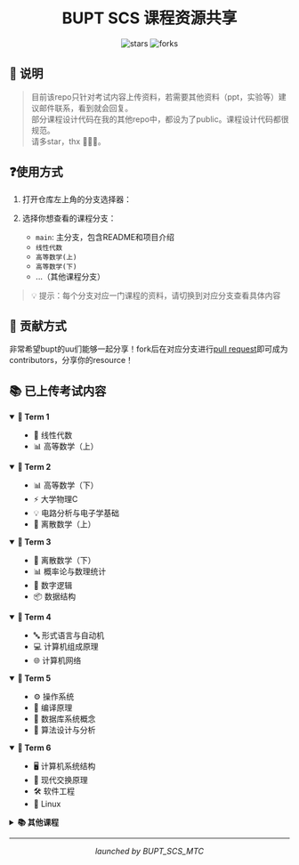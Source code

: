<div align="center">
  <h1>BUPT SCS 课程资源共享</h1>
  <p>
    <img src="https://img.shields.io/github/stars/Cowboy-Spike-Spiegel/BUPT_SCS_Resources?style=social" alt="stars">
    <img src="https://img.shields.io/github/forks/Cowboy-Spike-Spiegel/BUPT_SCS_Resources?style=social" alt="forks">
  </p>
</div>

## 📢 说明
> 目前该repo只针对考试内容上传资料，若需要其他资料（ppt，实验等）建议邮件联系，看到就会回复。  
> 部分课程设计代码在我的其他repo中，都设为了public。课程设计代码都很规范。  
> 请多star，thx 🎉🎉🎉。

## ❓使用方式
1. 打开仓库左上角的分支选择器：

2. 选择你想查看的课程分支：
   - `main`: 主分支，包含README和项目介绍
   - `线性代数`
   - `高等数学(上)`
   - `高等数学(下)`
   - ...（其他课程分支）

> 💡 提示：每个分支对应一门课程的资料，请切换到对应分支查看具体内容

## 🤝 贡献方式
非常希望bupt的uu们能够一起分享！fork后在对应分支进行[pull request](https://github.com/Cowboy-Spike-Spiegel/BUPT_SCS_Resources/pulls)即可成为contributors，分享你的resource！

## 📚 已上传考试内容
<details open>
<summary><b>📗 Term 1</b></summary>
<div style="padding-left: 20px;">

- 📐 线性代数
- 📊 高等数学（上）
</div>
</details>

<details open>
<summary><b>📘 Term 2</b></summary>
<div style="padding-left: 20px;">

- 📊 高等数学（下）
- ⚡ 大学物理C
- 💡 电路分析与电子学基础
- 🔢 离散数学（上）
</div>
</details>

<details open>
<summary><b>📙 Term 3</b></summary>
<div style="padding-left: 20px;">

- 🔢 离散数学（下）
- 📊 概率论与数理统计
- 🔌 数字逻辑
- 📦 数据结构
</div>
</details>

<details open>
<summary><b>📕 Term 4</b></summary>
<div style="padding-left: 20px;">

- 🔤 形式语言与自动机
- 💻 计算机组成原理
- 🌐 计算机网络
</div>
</details>

<details open>
<summary><b>📓 Term 5</b></summary>
<div style="padding-left: 20px;">

- ⚙️ 操作系统
- 🔨 编译原理
- 💾 数据库系统概念
- 🎯 算法设计与分析
</div>
</details>

<details open>
<summary><b>📒 Term 6</b></summary>
<div style="padding-left: 20px;">

- 🖥️ 计算机系统结构
- 📡 现代交换原理
- 🛠️ 软件工程
- 🐧 Linux
</div>
</details>

<details>
<summary><b>📚 其他课程</b></summary>
<div style="padding-left: 20px;">

- ⭐ 军事理论
</div>
</details>

---
<div align="center">
  <i>launched by BUPT_SCS_MTC</i>
</div>